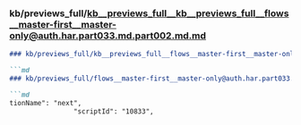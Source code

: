 ### kb/previews_full/kb__previews_full__kb__previews_full__flows__master-first__master-only@auth.har.part033.md.part002.md.md

```md
### kb/previews_full/kb__previews_full__flows__master-first__master-only@auth.har.part033.md.part002.md

```md
### kb/previews_full/flows__master-first__master-only@auth.har.part033.md (part 002)

```md
tionName": "next",
                "scriptId": "10833",
        
```

```

```

```
